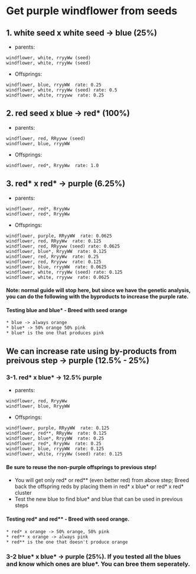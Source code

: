 # Get purple windflower from seeds
## 1. white seed x white seed -> blue (25%)
* parents:
```
windflower, white, rryyWw (seed)
windflower, white, rryyWw (seed)
```
* Offsprings:
```
windflower, blue, rryyWW  rate: 0.25
windflower, white, rryyWw (seed) rate: 0.5
windflower, white, rryyww  rate: 0.25
```

## 2. red seed x blue -> red* (100%)
* parents:
```
windflower, red, RRyyww (seed)
windflower, blue, rryyWW
```
* Offsprings:
```
windflower, red*, RryyWw  rate: 1.0
```

## 3. red* x red* -> purple (6.25%)
* parents:
```
windflower, red*, RryyWw
windflower, red*, RryyWw
```
* Offsprings:
```
windflower, purple, RRyyWW  rate: 0.0625
windflower, red, RRyyWw  rate: 0.125
windflower, red, RRyyww (seed) rate: 0.0625
windflower, blue*, RryyWW  rate: 0.125
windflower, red, RryyWw  rate: 0.25
windflower, red, Rryyww  rate: 0.125
windflower, blue, rryyWW  rate: 0.0625
windflower, white, rryyWw (seed) rate: 0.125
windflower, white, rryyww  rate: 0.0625
```
#### Note: normal guide will stop here, but since we have the genetic analysis, you can do the following with the byproducts to increase the purple rate. 
#### Testing blue and blue* - Breed with seed orange
    * blue -> always orange
    * blue* -> 50% orange 50% pink 
    * blue* is the one that produces pink

## We can increase rate using by-products from preivous step -> purple (12.5% - 25%) 
### 3-1. red* x blue* -> 12.5% purple
* parents:
```
windflower, red, RryyWw
windflower, blue, RryyWW
```
* Offsprings:
```
windflower, purple, RRyyWW  rate: 0.125
windflower, red**, RRyyWw  rate: 0.125
windflower, blue*, RryyWW  rate: 0.25
windflower, red*, RryyWw  rate: 0.25
windflower, blue, rryyWW  rate: 0.125
windflower, white, rryyWw (seed) rate: 0.125
```
#### Be sure to reuse the non-purple offsprings to previous step! 
* You will get only red* or red** (even better red) from above step; Breed back the offspring reds by placing them in red* x blue* or red* x red* cluster
* Test the new blue to find blue* and blue that can be used in previous steps
#### Testing red* and red** - Breed with seed orange. 
    * red* x orange -> 50% orange, 50% pink
    * red** x orange -> always pink
    * red** is the one that doesn't produce orange 
### 3-2 blue* x blue* -> purple (25%). If you tested all the blues and know which ones are blue*. You can bree them seperately. 
